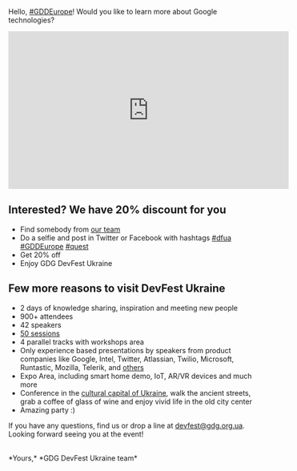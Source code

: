 Hello, [#GDDEurope](https://twitter.com/search?q=%23GDDEurope)! Would you like to learn more about Google technologies?

<div class="videoWrapper">
<iframe width="560" height="315" src="https://www.youtube.com/embed/213KE48Gu6U" frameborder="0" allowfullscreen></iframe>
</div>

## Interested? We have **20% discount for you**
- Find somebody from [our team](/team)
- Do a selfie and post in Twitter or Facebook with hashtags [#dfua](https://twitter.com/search?q=%23dfua) [#GDDEurope](https://twitter.com/search?q=%23GDDEurope) [#quest](https://twitter.com/search?q=%23quest)
- Get 20% off
- Enjoy GDG DevFest Ukraine



## Few more reasons to visit DevFest Ukraine
- 2 days of knowledge sharing, inspiration and meeting new people
- 900+ attendees
- 42 speakers
- [50 sessions](/schedule)
- 4 parallel tracks with workshops area
- Only experience based presentations by speakers from product companies like Google, Intel, Twitter, Atlassian, Twilio, Microsoft, Runtastic, Mozilla, Telerik, and [others](/speakers)
- Expo Area, including smart home demo, IoT, AR/VR devices and much more
- Conference in the [cultural capital of Ukraine](/blog/posts/what-to-do-in-lviv/), walk the ancient streets, grab a coffee of glass of wine and enjoy vivid life in the old city center
- Amazing party :)

If you have any questions, find us or drop a line at [devfest@gdg.org.ua](mailto:devfest@gdg.org.ua).
Looking forward seeing you at the event!

<br/>
*Yours,*  
*GDG DevFest Ukraine team*


